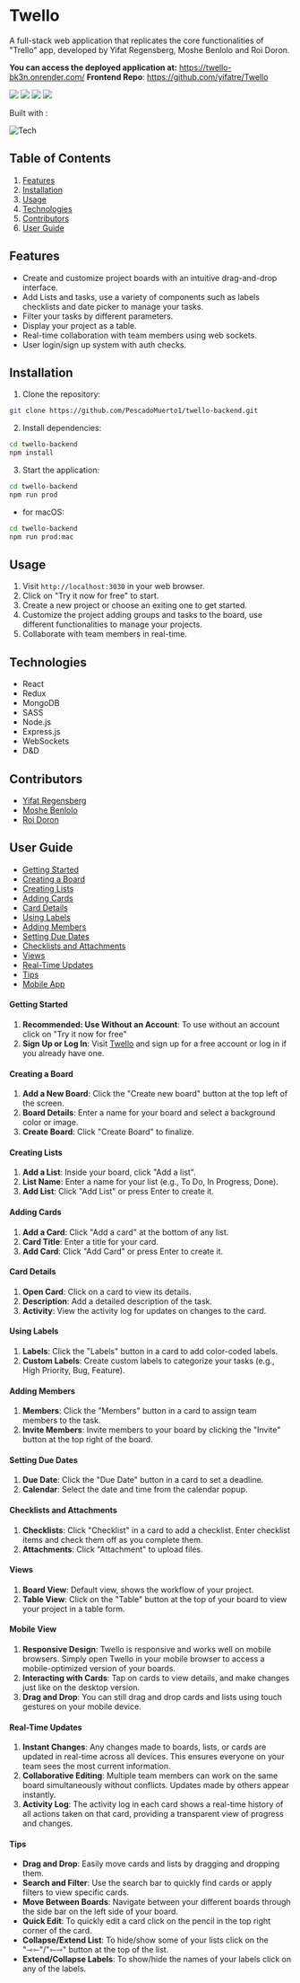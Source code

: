# Twello

A full-stack web application that replicates the core functionalities of "Trello" app, developed by Yifat Regensberg, Moshe Benlolo and Roi Doron.

**You can access the deployed application at:** https://twello-bk3n.onrender.com/
**Frontend Repo**: https://github.com/yifatre/Twello

<img src="https://res.cloudinary.com/di5cspvle/image/upload/v1715775399/Screenshot_2024-05-15_141637_ych7ls.png">
<img src="https://res.cloudinary.com/di5cspvle/image/upload/v1715775707/Screenshot_2024-05-15_152056_ddhaua.png">
<img src="https://res.cloudinary.com/di5cspvle/image/upload/v1715775399/Screenshot_2024-05-15_141535_wwuclw.png">
<img src="https://res.cloudinary.com/di5cspvle/image/upload/v1715775399/Screenshot_2024-05-15_141740_qjm4am.png">

Built with :

![Tech](https://skillicons.dev/icons?i=js,html,css,sass,react,redux,mongodb,nodejs,express,vite,git,&perline=11)


## Table of Contents
1. [Features](#features)
2. [Installation](#installation)
3. [Usage](#usage)
4. [Technologies](#technologies)
5. [Contributors](#contributors)
6. [User Guide](#user-guide)
   


## Features

- Create and customize project boards with an intuitive drag-and-drop interface.
- Add Lists and tasks, use a variety of components such as labels checklists and date picker to manage your tasks.
- Filter your tasks by different parameters.
- Display your project as a table.
- Real-time collaboration with team members using web sockets.
- User login/sign up system with auth checks.

## Installation

1. Clone the repository:

```sh
git clone https://github.com/PescadoMuerto1/twello-backend.git
```

2. Install dependencies:

```sh
cd twello-backend
npm install
```

3. Start the application:

```sh
cd twello-backend
npm run prod
```
- for macOS:
```sh
cd twello-backend
npm run prod:mac
```

## Usage

1. Visit `http://localhost:3030` in your web browser.
2. Click on "Try it now for free" to start.
3. Create a new project or choose an exiting one to get started.
4. Customize the project adding groups and tasks to the board, use different functionalities to manage your projects.
5. Collaborate with team members in real-time.

## Technologies

- React
- Redux
- MongoDB
- SASS
- Node.js
- Express.js
- WebSockets
- D&D

## Contributors
- [Yifat Regensberg](https://www.linkedin.com/in/yifat-regensberg)
- [Moshe Benlolo](https://www.linkedin.com/in/moshe-benlolo-298802300/)
- [Roi Doron](https://www.linkedin.com/in/roi-doron-8b4b782ab/)


## User Guide
- [Getting Started](#getting-started)
- [Creating a Board](#creating-a-board)
- [Creating Lists](#creating-lists)
- [Adding Cards](#adding-cards)
- [Card Details](#card-details)
- [Using Labels](#using-labels)
- [Adding Members](#adding-members)
- [Setting Due Dates](#setting-due-dates)
- [Checklists and Attachments](#checklists-and-attachments)
- [Views](#views)
- [Real-Time Updates](#real-time-updates)
- [Tips](#tips)
- [Mobile App](#mobile-app)

#### Getting Started

1. **Recommended: Use Without an Account**: To use without an account click on "Try it now for free"
2. **Sign Up or Log In**: Visit [Twello](https://twello-bk3n.onrender.com/) and sign up for a free account or log in if you already have one.

#### Creating a Board

1. **Add a New Board**: Click the "Create new board" button at the top left of the screen.
2. **Board Details**: Enter a name for your board and select a background color or image.
3. **Create Board**: Click "Create Board" to finalize.

#### Creating Lists

1. **Add a List**: Inside your board, click "Add a list".
2. **List Name**: Enter a name for your list (e.g., To Do, In Progress, Done).
3. **Add List**: Click "Add List" or press Enter to create it.

#### Adding Cards

1. **Add a Card**: Click "Add a card" at the bottom of any list.
2. **Card Title**: Enter a title for your card.
3. **Add Card**: Click "Add Card" or press Enter to create it.

#### Card Details

1. **Open Card**: Click on a card to view its details.
2. **Description**: Add a detailed description of the task.
3. **Activity**: View the activity log for updates on changes to the card.

#### Using Labels

1. **Labels**: Click the "Labels" button in a card to add color-coded labels.
2. **Custom Labels**: Create custom labels to categorize your tasks (e.g., High Priority, Bug, Feature).

#### Adding Members

1. **Members**: Click the "Members" button in a card to assign team members to the task.
2. **Invite Members**: Invite members to your board by clicking the "Invite" button at the top right of the board.

#### Setting Due Dates

1. **Due Date**: Click the "Due Date" button in a card to set a deadline.
2. **Calendar**: Select the date and time from the calendar popup.

#### Checklists and Attachments

1. **Checklists**: Click "Checklist" in a card to add a checklist. Enter checklist items and check them off as you complete them.
2. **Attachments**: Click "Attachment" to upload files.

#### Views

1. **Board View**: Default view, shows the workflow of your project.
2. **Table View**:  Click on the "Table" button at the top of your board to view your project in a table form.

#### Mobile View

1. **Responsive Design**: Twello is responsive and works well on mobile browsers. Simply open Twello in your mobile browser to access a mobile-optimized version of your boards.
2. **Interacting with Cards**: Tap on cards to view details, and make changes just like on the desktop version.
3. **Drag and Drop**: You can still drag and drop cards and lists using touch gestures on your mobile device.

#### Real-Time Updates

1. **Instant Changes**: Any changes made to boards, lists, or cards are updated in real-time across all devices. This ensures everyone on your team sees the most current information.
2. **Collaborative Editing**: Multiple team members can work on the same board simultaneously without conflicts. Updates made by others appear instantly.
4. **Activity Log**: The activity log in each card shows a real-time history of all actions taken on that card, providing a transparent view of progress and changes.

#### Tips

- **Drag and Drop**: Easily move cards and lists by dragging and dropping them.
- **Search and Filter**: Use the search bar to quickly find cards or apply filters to view specific cards.
- **Move Between Boards**: Navigate between your different boards through the side bar on the left side of your board.
- **Quick Edit**: To quickly edit a card click on the pencil in the top right corner of the card.
- **Collapse/Extend List**: To hide/show some of your lists click on the "⇾⇽"/"⇽⇾" button at the top of the list. 
- **Extend/Collapse Labels**: To show/hide the names of your labels click on any of the labels.

